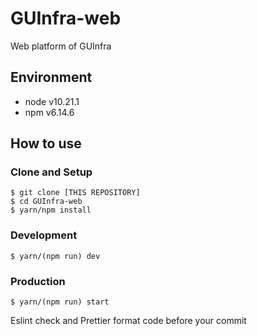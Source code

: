 # GUInfra-web

Web platform of GUInfra

## Environment

- node v10.21.1
- npm v6.14.6

## How to use

### Clone and Setup
```
$ git clone [THIS REPOSITORY]
$ cd GUInfra-web
$ yarn/npm install
```

### Development

```
$ yarn/(npm run) dev
```

### Production

```
$ yarn/(npm run) start
```

Eslint check and Prettier format code before your commit